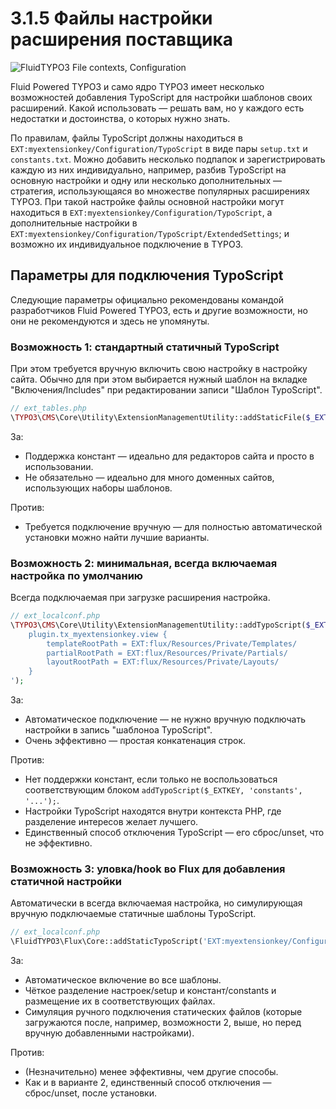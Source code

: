 3.1.5 Файлы настройки расширения поставщика
===========================================

![FluidTYPO3 File contexts, Configuration](../Images/FileContext/Configuration.svgz)

Fluid Powered TYPO3 и само ядро TYPO3 имеет несколько возможностей добавления TypoScript для настройки шаблонов своих расширений. Какой использовать — решать вам, но у каждого есть недостатки и достоинства, о которых нужно знать.

По правилам, файлы TypoScript должны находиться в `EXT:myextensionkey/Configuration/TypoScript` в виде пары `setup.txt` и
`constants.txt`. Можно добавить несколько подпапок и зарегистрировать каждую из них индивидуально, например, разбив TypoScript на основную настройки и одну или несколько дополнительных — стратегия, использующаяся во множестве популярных расширениях TYPO3. При такой настройке файлы основной настройки могут находиться в `EXT:myextensionkey/Configuration/TypoScript`, а дополнительные настройки в `EXT:myextensionkey/Configuration/TypoScript/ExtendedSettings`; и возможно их индивидуальное подключение в TYPO3.

## Параметры для подключения TypoScript

Следующие параметры официально рекомендованы командой разработчиков Fluid Powered TYPO3, есть и другие возможности, но они не
рекомендуются и здесь не упомянуты.

### Возможность 1: стандартный статичный TypoScript

При этом требуется вручную включить свою настройку в настройку сайта. Обычно для при этом выбирается нужный шаблон на вкладке
"Включения/Includes" при редактировании записи "Шаблон TypoScript".

```php
// ext_tables.php
\TYPO3\CMS\Core\Utility\ExtensionManagementUtility::addStaticFile($_EXTKEY, 'Configuration/TypoScript', 'My settings');
```

За:

* Поддержка констант — идеально для редакторов сайта и просто в использовании.
* Не обязательно — идеально для много доменных сайтов, использующих наборы шаблонов.

Против:

* Требуется подключение вручную — для полностью автоматической установки можно найти лучшие варианты.

### Возможность 2: минимальная, всегда включаемая настройка по умолчанию

Всегда подключаемая при загрузке расширения настройка.

```php
// ext_localconf.php
\TYPO3\CMS\Core\Utility\ExtensionManagementUtility::addTypoScript($_EXTKEY, 'setup', '
	plugin.tx_myextensionkey.view {
		templateRootPath = EXT:flux/Resources/Private/Templates/
		partialRootPath = EXT:flux/Resources/Private/Partials/
		layoutRootPath = EXT:flux/Resources/Private/Layouts/
	}
');

```

За:

* Автоматическое подключение — не нужно вручную подключать настройки в запись "шаблоноа TypoScript".
* Очень эффективно — простая конкатенация строк.

Против:

* Нет поддержки констант, если только не воспользоваться соответствующим блоком `addTypoScript($_EXTKEY, 'constants', '...');`.
* Настройки TypoScript находятся внутри контекста PHP, где разделение интересов желает лучшего.
* Единственный способ отключения TypoScript — его сброс/unset, что не эффективно.

### Возможность 3: уловка/hook во Flux для добавления статичной настройки

Автоматически в всегда включаемая настройка, но симулирующая вручную подключаемые статичные шаблоны TypoScript.

```php
// ext_localconf.php
\FluidTYPO3\Flux\Core::addStaticTypoScript('EXT:myextensionkey/Configuration/TypoScript/');
```

За:

* Автоматическое включение во все шаблоны.
* Чёткое разделение настроек/setup и констант/constants и размещение их в соответствующих файлах.
* Симуляция ручного подключения статических файлов (которые загружаются после, например, возможности 2, выше, но перед вручную
добавленными настройками).

Против:

* (Незначительно) менее эффективны, чем другие способы.
* Как и в варианте 2, единственный способ отключения — сброс/unset, после установки.
